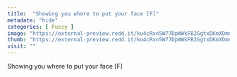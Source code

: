 ```yaml
---
title:  "Showing you where to put your face [F]"
metadate: "hide"
categories: [ Pussy ]
image: "https://external-preview.redd.it/ku4cRxn5W77DpWWkFB2GgtxDKmXDmn3dk44rxOTrR0s.jpg?auto=webp&s=baa44edf3c51a1315079bdae5d9054ac626d5c42"
thumb: "https://external-preview.redd.it/ku4cRxn5W77DpWWkFB2GgtxDKmXDmn3dk44rxOTrR0s.jpg?width=640&crop=smart&auto=webp&s=ed6bc121159b23c771aadc26599b354cc34ddb53"
visit: ""
---
```

Showing you where to put your face [F]
